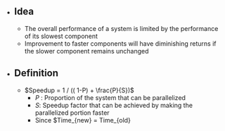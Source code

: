 - ## Idea
	- The overall performance of a system is limited by the performance of its slowest component
	- Improvement to faster components will have diminishing returns if the slower component remains unchanged
- ## Definition
	- $Speedup = 1 / (( 1-P) + \frac{P}{S})$
		- $P$ : Proportion of the system that can be parallelized
		- $S$: Speedup factor that can be achieved by making the parallelized portion faster
		- Since $Time_{new} = Time_{old}